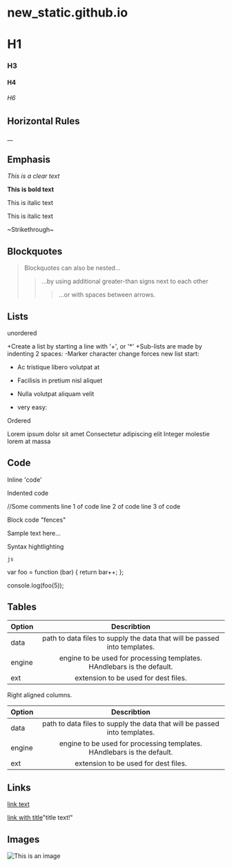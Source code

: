 # new_static.github.io
# H1

### H3
#### H4

###### H6

## Horizontal Rules

__


## Emphasis
*This is a clear text*

__This is bold text__

This is italic text

This is italic text

~Strikethrough~

## Blockquotes

>Blockquotes can also be nested...
>> ...by using additional greater-than signs next to each other
> > > ...or with spaces between arrows.


## Lists

unordered

+Create a list by starting a line with '+', or '*'
+Sub-lists are made by indenting 2 spaces:
  -Marker character change forces new list start:
   * Ac tristique libero volutpat at
   + Facilisis in pretium nisl aliquet
   - Nulla volutpat aliquam velit
   + very easy:
   
   Ordered
   
   Lorem ipsum dolsr sit amet
   Consectetur adipiscing elit
   Integer molestie lorem at massa
   
   ## Code
   
   Inline 'code'
   
   Indented code
   
   //Some comments
   line 1 of code
   line 2 of code
   line 3 of code
   
   
   Block code "fences"
   
   
   Sample text here...
   
   
   Syntax hightlighting
   
    js
   var foo = function (bar) {
   return bar++;
   };
   
   console.log(foo(5));
   
   
   ## Tables
   

| Option       | Describtion       
| ------------- |:-------------:| 
| data      | path to data files to supply the data that will be passed into templates. | 
| engine      | engine to be used for processing templates. HAndlebars is the default.|   
| ext | extension to be used for dest files.| 

Right aligned columns.

| Option       | Describtion       
| ------------- |:-------------:| 
| data      | path to data files to supply the data that will be passed into templates. | 
| engine      | engine to be used for processing templates. HAndlebars is the default.|   
| ext | extension to be used for dest files.| 

## Links

   [link text](http://dev.nodeca.com)
   
   [link with title](http://nodeca.github.io/pica/demo/)"title text!"
   
   
   ## Images
   
   ![This is an image](https://myoctocat.com/assets/images/base-octocat.svg)
   
  
